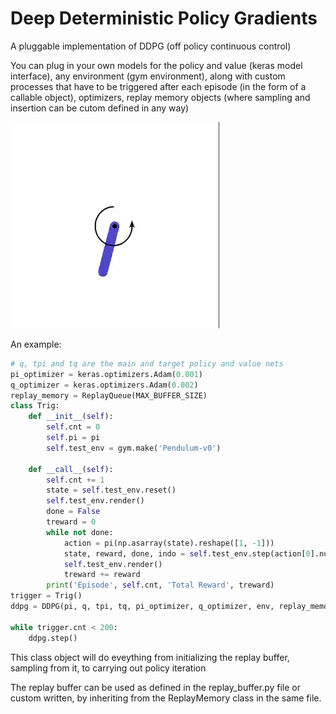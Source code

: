 # Deep Deterministic Policy Gradients

A pluggable implementation of DDPG (off policy continuous control)
  
You can plug in your own models for the policy and value (keras model interface), any environment (gym environment), along with custom processes that have to be triggered after each episode (in the form of a callable object), optimizers, replay memory objects (where sampling and insertion can be cutom defined in any way)

![A test over the pendulum environment](gif/ezgif-6-7e2c910a6a60.gif)

An example:

```python
# q, tpi and tq are the main and target policy and value nets
pi_optimizer = keras.optimizers.Adam(0.001)
q_optimizer = keras.optimizers.Adam(0.002)
replay_memory = ReplayQueue(MAX_BUFFER_SIZE)
class Trig:
	def __init__(self):
		self.cnt = 0
		self.pi = pi
		self.test_env = gym.make('Pendulum-v0')

	def __call__(self):
		self.cnt += 1
		state = self.test_env.reset()
		self.test_env.render()
		done = False
		treward = 0
		while not done:
			action = pi(np.asarray(state).reshape([1, -1]))
			state, reward, done, indo = self.test_env.step(action[0].numpy())
			self.test_env.render()
			treward += reward	
		print('Episode', self.cnt, 'Total Reward', treward)
trigger = Trig()
ddpg = DDPG(pi, q, tpi, tq, pi_optimizer, q_optimizer, env, replay_memory, GAMMA, RHO, SIGMA, 64, 4098, trigger)

while trigger.cnt < 200:
	ddpg.step()
```

This class object will do eveything from initializing the replay buffer, sampling from it, to carrying out policy iteration

The replay buffer can be used as defined in the replay_buffer.py file or custom written, by inheriting from the ReplayMemory class in the same file.
